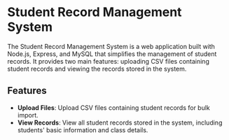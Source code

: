 # Student Record Management System

The Student Record Management System is a web application built with Node.js, Express, and MySQL that simplifies the management of student records. It provides two main features: uploading CSV files containing student records and viewing the records stored in the system.

## Features

- **Upload Files**: Upload CSV files containing student records for bulk import.
- **View Records**: View all student records stored in the system, including students' basic information and class details.


